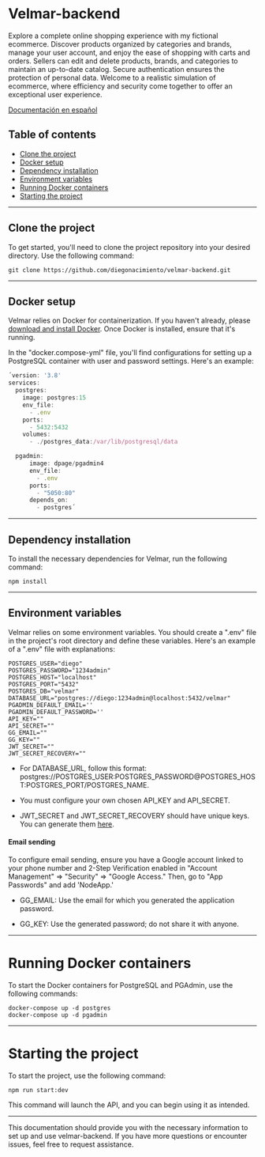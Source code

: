 # Velmar-backend
Explore a complete online shopping experience with my fictional ecommerce. Discover products organized by categories and brands, manage your user account, and enjoy the ease of shopping with carts and orders. Sellers can edit and delete products, brands, and categories to maintain an up-to-date catalog. Secure authentication ensures the protection of personal data. Welcome to a realistic simulation of ecommerce, where efficiency and security come together to offer an exceptional user experience.

[Documentación en español](README-es.md)

## Table of contents
- [Clone the project](#clone-the-project)
- [Docker setup](#docker-setup)
- [Dependency installation](#dependency-installation)
- [Environment variables](#environment-variables)
- [Running Docker containers](#Running-Docker-containers)
- [Starting the project](#Starting-the-project)

***

## Clone the project
To get started, you'll need to clone the project repository into your desired directory. Use the following command:

```git clone https://github.com/diegonacimiento/velmar-backend.git```

***

## Docker setup
Velmar relies on Docker for containerization. If you haven't already, please [download and install Docker](https://www.docker.com/products/docker-desktop/). Once Docker is installed, ensure that it's running.

In the "docker.compose-yml" file, you'll find configurations for setting up a PostgreSQL container with user and password settings. Here's an example:

```javascript
´version: '3.8'
services:
  postgres:
    image: postgres:15
    env_file:
      - .env
    ports:
      - 5432:5432
    volumes:
      - ./postgres_data:/var/lib/postgresql/data

  pgadmin:
      image: dpage/pgadmin4
      env_file:
        - .env
      ports:
        - "5050:80"
      depends_on:
        - postgres´
```

***

## Dependency installation
To install the necessary dependencies for Velmar, run the following command:

``` npm install ```

***

## Environment variables
Velmar relies on some environment variables. You should create a ".env" file in the project's root directory and define these variables. Here's an example of a ".env" file with explanations:
```
POSTGRES_USER="diego" 
POSTGRES_PASSWORD="1234admin"
POSTGRES_HOST="localhost"
POSTGRES_PORT="5432"
POSTGRES_DB="velmar"
DATABASE_URL="postgres://diego:1234admin@localhost:5432/velmar"
PGADMIN_DEFAULT_EMAIL=''
PGADMIN_DEFAULT_PASSWORD=''
API_KEY=""
API_SECRET=""
GG_EMAIL=""
GG_KEY=""
JWT_SECRET=""
JWT_SECRET_RECOVERY=""
```

- For DATABASE_URL, follow this format: postgres://POSTGRES_USER:POSTGRES_PASSWORD@POSTGRES_HOST:POSTGRES_PORT/POSTGRES_NAME.

- You must configure your own chosen API_KEY and API_SECRET.

- JWT_SECRET and JWT_SECRET_RECOVERY should have unique keys. You can generate them [here](https://keygen.io/#fakeLink/).

#### Email sending
To configure email sending, ensure you have a Google account linked to your phone number and 2-Step Verification enabled in "Account Management" ⇒ "Security" ⇒ "Google Access." Then, go to "App Passwords" and add 'NodeApp.'

- GG_EMAIL: Use the email for which you generated the application password.

- GG_KEY: Use the generated password; do not share it with anyone.

***

# Running Docker containers
To start the Docker containers for PostgreSQL and PGAdmin, use the following commands:

```
docker-compose up -d postgres
docker-compose up -d pgadmin
```

***

# Starting the project
To start the project, use the following command:

```npm run start:dev```

This command will launch the API, and you can begin using it as intended.

***

This documentation should provide you with the necessary information to set up and use velmar-backend. If you have more questions or encounter issues, feel free to request assistance.
